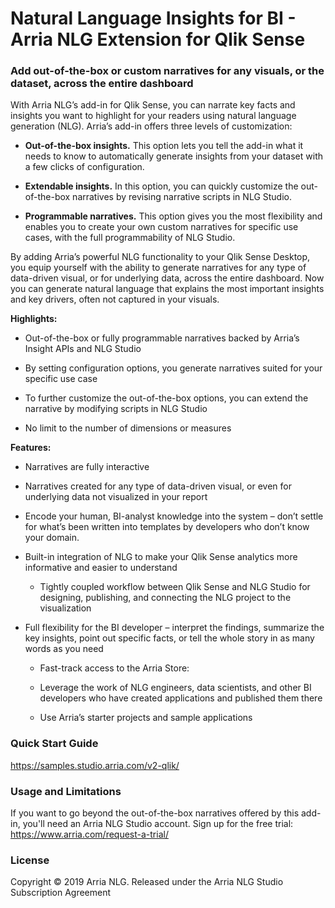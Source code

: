 # Natural Language Insights for BI - Arria NLG Extension for Qlik Sense

### Add out-of-the-box or custom narratives for any visuals, or the dataset, across the entire dashboard

With Arria NLG’s add-in for Qlik Sense, you can narrate key facts and insights you want to highlight for your readers using natural language generation (NLG). Arria’s add-in offers three levels of customization:

- **Out-of-the-box insights.** This option lets you tell the add-in what it needs to know to automatically generate insights from your dataset with a few clicks of configuration.

- **Extendable insights.** In this option, you can quickly customize the out-of-the-box narratives by revising narrative scripts in NLG Studio.

- **Programmable narratives.** This option gives you the most flexibility and enables you to create your own custom narratives for specific use cases, with the full programmability of NLG Studio.

By adding Arria’s powerful NLG functionality to your Qlik Sense Desktop, you equip yourself with the ability to generate narratives for any type of data-driven visual, or for underlying data, across the entire dashboard. Now you can generate natural language that explains the most important insights and key drivers, often not captured in your visuals.

**Highlights:**

- Out-of-the-box or fully programmable narratives backed by Arria’s Insight APIs and NLG Studio

- By setting configuration options, you generate narratives suited for your specific use case

- To further customize the out-of-the-box options, you can extend the narrative by modifying scripts in NLG Studio

- No limit to the number of dimensions or measures

**Features:**

- Narratives are fully interactive

- Narratives created for any type of data-driven visual, or even for underlying data not visualized in your report

- Encode your human, BI-analyst knowledge into the system – don’t settle for what’s been written into templates by developers who don’t know your domain.

- Built-in integration of NLG to make your Qlik Sense analytics more informative and easier to understand

   - Tightly coupled workflow between Qlik Sense and NLG Studio for designing, publishing, and connecting the NLG project to the visualization
   
- Full flexibility for the BI developer – interpret the findings, summarize the key insights, point out specific facts, or tell the whole story in as many words as you need
   
   - Fast-track access to the Arria Store:
   
   - Leverage the work of NLG engineers, data scientists, and other BI developers who have created applications and published them there
   
   - Use Arria’s starter projects and sample applications

### Quick Start Guide
https://samples.studio.arria.com/v2-qlik/

### Usage and Limitations
If you want to go beyond the out-of-the-box narratives offered by this add-in, you'll need an Arria NLG Studio account. Sign up for the free trial: https://www.arria.com/request-a-trial/

### License
Copyright © 2019 Arria NLG. Released under the Arria NLG Studio Subscription Agreement

